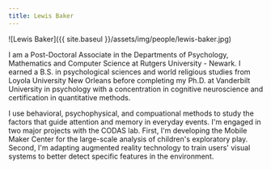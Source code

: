 ```yaml
---
title: Lewis Baker
---
```


![Lewis Baker]({{ site.baseul }}/assets/img/people/lewis-baker.jpg)

I am a Post-Doctoral Associate in the Departments of Psychology, Mathematics and Computer Science at Rutgers University - Newark. I earned a B.S. in psychological sciences and world religious studies from Loyola University New Orleans before completing my Ph.D. at Vanderbilt University in psychology with a concentration in cognitive neuroscience and certification in quantitative methods.

I use behavioral, psychophysical, and compuational methods to study the factors that guide attention and memory in everyday events. I'm engaged in two major projects with the CODAS lab. First, I'm developing the Mobile Maker Center for the large-scale analysis of children's exploratory play. Second, I'm adapting augmented reality technology to train users' visual systems to better detect specific features in the environment. 


